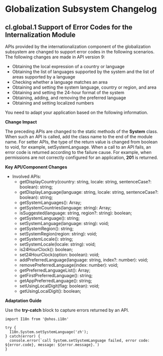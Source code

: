 # Globalization Subsystem Changelog

## cl.global.1 Support of Error Codes for the Internalization Module

APIs provided by the internationalization component of the globalization subsystem are changed to support error codes in the following scenarios. The following changes are made in API version 9:
 - Obtaining the local expression of a country or language
 - Obtaining the list of languages supported by the system and the list of areas supported by a language
 - Checking whether a language matches an area
 - Obtaining and setting the system language, country or region, and area
 - Obtaining and setting the 24-hour format of the system
 - Obtaining, adding, and removing the preferred language
 - Obtaining and setting localized numbers

You need to adapt your application based on the following information.

**Change Impact**

The preceding APIs are changed to the static methods of the **System** class. When such an API is called, add the class name to the end of the module name.
For setter APIs, the type of the return value is changed from boolean to void, for example, setSystemLanguage.
When a call to an API fails, an error code is returned according to the failure cause. For example, when permissions are not correctly configured for an application, **201** is returned.

**Key API/Component Changes**

 - Involved APIs:
   - getDisplayCountry(country: string, locale: string, sentenceCase?: boolean): string;
   - getDisplayLanguage(language: string, locale: string, sentenceCase?: boolean): string;
   - getSystemLanguages(): Array<string>;
   - getSystemCountries(language: string): Array<string>;
   - isSuggested(language: string, region?: string): boolean;
   - getSystemLanguage(): string;
   - setSystemLanguage(language: string): void;
   - getSystemRegion(): string;
   - setSystemRegion(region: string): void;
   - getSystemLocale(): string;
   - setSystemLocale(locale: string): void;
   - is24HourClock(): boolean;
   - set24HourClock(option: boolean): void;
   - addPreferredLanguage(language: string, index?: number): void;
   - removePreferredLanguage(index: number): void;
   - getPreferredLanguageList(): Array<string>;
   - getFirstPreferredLanguage(): string;
   - getAppPreferredLanguage(): string;
   - setUsingLocalDigit(flag: boolean): void;
   - getUsingLocalDigit(): boolean;

**Adaptation Guide**

Use the **try-catch** block to capture errors returned by an API.
```
import I18n from '@ohos.i18n'

try {
  I18n.System.setSystemLanguage('zh');
} catch(error) {
  console.error(`call System.setSystemLanguage failed, error code: ${error.code}, message: ${error.message}.`)
}
```
